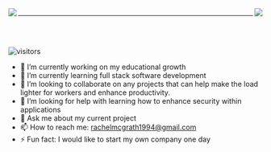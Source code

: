 
<a>
  <img align="left" src="https://github-readme-stats.vercel.app/api?username=rmwillow&show_icons=true&theme=radical&count_private=true&show_icons=true&include_all_commits=true" />
</a>

<a>
  <img align="right" src="https://github-readme-stats.vercel.app/api/top-langs/?username=rmwillow&show_icons=true&theme=radical&hide=html,css&layout=compact&langs_count=20" />
</a>

----------------------------------------
<br />
<br />


![visitors](https://visitor-badge.glitch.me/badge?page_id=rmwillow.github)


<!--
**rmwillow/rmwillow** is a ✨ _special_ ✨ repository because its `README.md` (this file) appears on your GitHub profile.
- 😄 Pronouns: ...
Here are some ideas to get you started:
-->

- 🔭 I’m currently working on my educational growth
- 🌱 I’m currently learning full stack software development
- 👯 I’m looking to collaborate on any projects that can help make the load lighter for workers and enhance productivity.
- 🤔 I’m looking for help with learning how to enhance security within applications
- 💬 Ask me about my current project
- 📫 How to reach me: rachelmcgrath1994@gmail.com
- ⚡ Fun fact: I would like to start my own company one day

